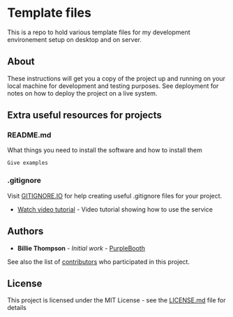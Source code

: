 # Template files

This is a repo to hold various template files for my development environement setup on desktop and on server.

## About

These instructions will get you a copy of the project up and running on your local machine for development and testing purposes. See deployment for notes on how to deploy the project on a live system.

## Extra useful resources for projects

### README.md

What things you need to install the software and how to install them

```
Give examples
```

### .gitignore

Visit [GITIGNORE.IO](https://gitignore.io) for help creating useful .gitignore files for your project.
* [Watch video tutorial](https://docs.gitignore.io/#video-tutorial) - Video tutorial showing how to use the service

## Authors

* **Billie Thompson** - *Initial work* - [PurpleBooth](https://github.com/PurpleBooth)

See also the list of [contributors](https://github.com/your/project/contributors) who participated in this project.

## License

This project is licensed under the MIT License - see the [LICENSE.md](LICENSE.md) file for details

